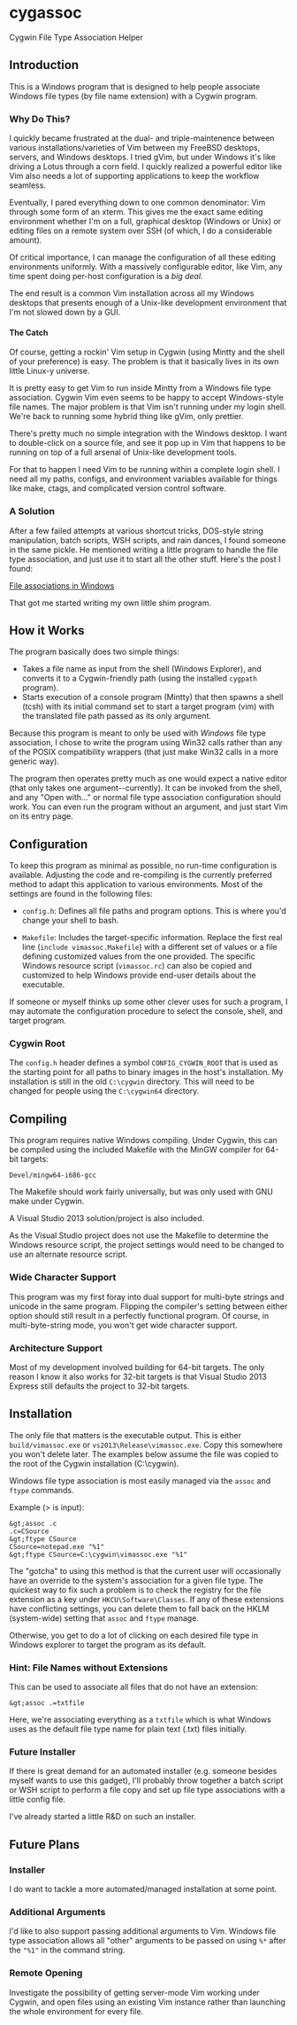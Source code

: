 cygassoc
========

Cygwin File Type Association Helper

Introduction
------------

This is a Windows program that is designed to help people associate Windows
file types (by file name extension) with a Cygwin program.

### Why Do This? ###

I quickly became frustrated at the dual- and triple-maintenence between
various installations/varieties of Vim between my FreeBSD desktops, servers,
and Windows desktops.  I tried gVim, but under Windows it's like driving a
Lotus through a corn field.  I quickly realized a powerful editor like Vim
also needs a lot of supporting applications to keep the workflow seamless.

Eventually, I pared everything down to one common denominator: Vim through
some form of an xterm.  This gives me the exact same editing environment
whether I'm on a full, graphical desktop (Windows or Unix) or editing files on
a remote system over SSH (of which, I do a considerable amount).

Of critical importance, I can manage the configuration of all these editing
environments uniformly.  With a massively configurable editor, like Vim,
any time spent doing per-host configuration is a _big deal_.

The end result is a common Vim installation across all my Windows desktops
that presents enough of a Unix-like development environment that I'm not
slowed down by a GUI.

#### The Catch ####

Of course, getting a rockin' Vim setup in Cygwin (using Mintty and the shell
of your preference) is easy.  The problem is that it basically lives in its
own little Linux-y universe.

It is pretty easy to get Vim to run inside Mintty from a Windows file type
association.  Cygwin Vim even seems to be happy to accept Windows-style file
names.  The major problem is that Vim isn't running under my login shell.
We're back to running some hybrid thing like gVim, only prettier.

There's pretty much no simple integration with the Windows desktop.  I want
to double-click on a source file, and see it pop up in Vim that happens to be
running on top of a full arsenal of Unix-like development tools.

For that to happen I need Vim to be running within a complete login shell.
I need all my paths, configs, and environment variables available for things
like make, ctags, and complicated version control software.

### A Solution ###

After a few failed attempts at various shortcut tricks, DOS-style string
manipulation, batch scripts, WSH scripts, and rain dances, I found someone in
the same pickle.  He mentioned writing a little program to handle the file
type association, and just use it to start all the other stuff.  Here's the
post I found:

[File associations in Windows](https://cygwin.com/ml/cygwin/2014-02/msg00202.html)

That got me started writing my own little shim program.

How it Works
------------

The program basically does two simple things:

- Takes a file name as input from the shell (Windows Explorer), and converts
  it to a Cygwin-friendly path (using the installed `cygpath` program).
- Starts execution of a console program (Mintty) that then spawns a shell
  (tcsh) with its initial command set to start a target program (vim) with
  the translated file path passed as its only argument.

Because this program is meant to only be used with _Windows_ file type
association, I chose to write the program using Win32 calls rather than any
of the POSIX compatibility wrappers (that just make Win32 calls in a more
generic way).

The program then operates pretty much as one would expect a native editor
(that only takes one argument--currently).  It can be invoked from the shell,
and any "Open with..." or normal file type association configuration should
work.  You can even run the program without an argument, and just start Vim
on its entry page.

Configuration
-------------

To keep this program as minimal as possible, no run-time configuration is
available.  Adjusting the code and re-compiling is the currently preferred
method to adapt this application to various environments.  Most of the
settings are found in the following files:

- `config.h`:
    Defines all file paths and program options.  This is where you'd
    change your shell to bash.

- `Makefile`:
    Includes the target-specific information.  Replace the first real
    line (`include vimassoc.Makefile`) with a different set of values
    or a file defining customized values from the one provided.
    The specific Windows resource script (`vimassoc.rc`) can also be
    copied and customized to help Windows provide end-user details about
    the executable.

If someone or myself thinks up some other clever uses for such a program,
I may automate the configuration procedure to select the console, shell, and
target program.

### Cygwin Root ###

The `config.h` header defines a symbol `CONFIG_CYGWIN_ROOT` that is used as
the starting point for all paths to binary images in the host's installation.
My installation is still in the old `C:\cygwin` directory.  This will need to
be changed for people using the `C:\cygwin64` directory.

Compiling
---------

This program requires native Windows compiling.  Under Cygwin, this can be
compiled using the included Makefile with the MinGW compiler for 64-bit
targets:

    Devel/mingw64-i686-gcc

The Makefile should work fairly universally, but was only used with GNU make
under Cygwin.

A Visual Studio 2013 solution/project is also included.

As the Visual Studio project does not use the Makefile to determine the
Windows resource script, the project settings would need to be changed to use
an alternate resource script.

### Wide Character Support ###

This program was my first foray into dual support for multi-byte strings and
unicode in the same program.  Flipping the compiler's setting between either
option should still result in a perfectly functional program.  Of course, in
multi-byte-string mode, you won't get wide character support.

### Architecture Support ###

Most of my development involved building for 64-bit targets.  The only reason
I know it also works for 32-bit targets is that Visual Studio 2013 Express
still defaults the project to 32-bit targets.

Installation
------------

The only file that matters is the executable output.  This is either
`build/vimassoc.exe` or `vs2013\Release\vimassoc.exe`.  Copy this somewhere
you won't delete later.  The examples below assume the file was copied to
the root of the Cygwin installation (C:\cygwin).

Windows file type association is most easily managed via the `assoc` and
`ftype` commands.

Example (&gt; is input):

    &gt;assoc .c
    .c=CSource
    &gt;ftype CSource
    CSource=notepad.exe "%1"
    &gt;ftype CSource=C:\cygwin\vimassoc.exe "%1"

The "gotcha" to using this method is that the current user will occasionally
have an override to the system's association for a given file type.  The
quickest way to fix such a problem is to check the registry for the file
extension as a key under `HKCU\Software\Classes`.  If any of these extensions
have conflicting settings, you can delete them to fall back on the HKLM
(system-wide) setting that `assoc` and `ftype` manage.

Otherwise, you get to do a lot of clicking on each desired file type in
Windows explorer to target the program as its default.

### Hint: File Names without Extensions ###

This can be used to associate all files that do not have an extension:

    &gt;assoc .=txtfile

Here, we're associating everything as a `txtfile` which is what Windows uses
as the default file type name for plain text (.txt) files initially.

### Future Installer ###

If there is great demand for an automated installer (e.g. someone besides
myself wants to use this gadget), I'll probably throw together a batch script
or WSH script to perform a file copy and set up file type associations with a
little config file.

I've already started a little R&D on such an installer.

Future Plans
------------

### Installer ###

I do want to tackle a more automated/managed installation at some point.

### Additional Arguments ###

I'd like to also support passing additional arguments to Vim.  Windows file
type association allows all "other" arguments to be passed on using `%*`
after the `"%1"` in the command string.

### Remote Opening ###

Investigate the possibility of getting server-mode Vim working under Cygwin,
and open files using an existing Vim instance rather than launching the whole
environment for every file.

